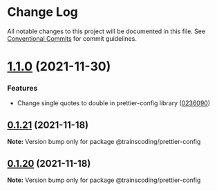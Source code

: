 # Change Log

All notable changes to this project will be documented in this file.
See [Conventional Commits](https://conventionalcommits.org) for commit guidelines.

# [1.1.0](https://github.com/MasterCloudApps-Projects/trainscoding/compare/@trainscoding/prettier-config@1.0.0...@trainscoding/prettier-config@1.1.0) (2021-11-30)


### Features

* Change single quotes to double in prettier-config library ([0236090](https://github.com/MasterCloudApps-Projects/trainscoding/commit/0236090fa7f577b8a8fd1114a81d911e54198fc3))





## [0.1.21](https://github.com/MasterCloudApps-Projects/trainscoding/compare/@trainscoding/prettier-config@0.1.20...@trainscoding/prettier-config@0.1.21) (2021-11-18)

**Note:** Version bump only for package @trainscoding/prettier-config





## [0.1.20](https://github.com/MasterCloudApps-Projects/trainscoding/compare/@trainscoding/prettier-config@0.1.19...@trainscoding/prettier-config@0.1.20) (2021-11-18)

**Note:** Version bump only for package @trainscoding/prettier-config
